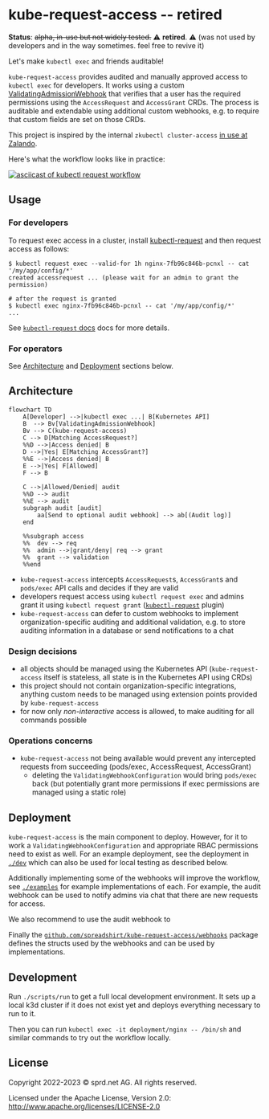 # kube-request-access -- **retired**

**Status**: ~~alpha, in-use but not widely tested.~~  ⚠️ **retired**. ⚠️  (was not used by developers and in the way sometimes.  feel free to revive it) 

Let's make `kubectl exec` and friends auditable!

`kube-request-access` provides audited and manually approved access to `kubectl exec` for developers.
It works using a custom [ValidatingAdmissionWebhook](https://kubernetes.io/docs/reference/access-authn-authz/admission-controllers/#validatingadmissionwebhook)
that verifies that a user has the required permissions using the `AccessRequest` and `AccessGrant` CRDs.
The process is auditable and extendable using additional custom webhooks, e.g. to require that custom
fields are set on those CRDs.

This project is inspired by the internal `zkubectl cluster-access` [in use at Zalando](https://www.youtube.com/watch?v=4EGTa8u-7Ws&t=1535).

Here's what the workflow looks like in practice:

[![asciicast of `kubectl request` workflow](https://asciinema.org/a/580126.png)](https://asciinema.org/a/580126)

## Usage

### For developers

To request exec access in a cluster, install [kubectl-request](https://github.com/spreadshirt/kube-request-access/releases) and then request access as follows:

```
$ kubectl request exec --valid-for 1h nginx-7fb96c846b-pcnxl -- cat '/my/app/config/*'
created accessrequest ... (please wait for an admin to grant the permission)

# after the request is granted
$ kubectl exec nginx-7fb96c846b-pcnxl -- cat '/my/app/config/*'
...
```

See [`kubectl-request` docs](./cmd/kubectl-request) docs for more details.

### For operators

See [Architecture](#architecture) and [Deployment](#deployment) sections below.

## Architecture

```mermaid
flowchart TD
    A[Developer] -->|kubectl exec ...| B[Kubernetes API]
    B  --> Bv[ValidatingAdmissionWebhook]
    Bv --> C(kube-request-access)
    C --> D[Matching AccessRequest?]
    %%D -->|Access denied| B
    D -->|Yes| E[Matching AccessGrant?]
    %%E -->|Access denied| B
    E -->|Yes| F[Allowed]
    F --> B

    C -->|Allowed/Denied| audit
    %%D --> audit
    %%E --> audit
    subgraph audit [audit]
        aa[Send to optional audit webhook] --> ab[(Audit log)]
    end

    %%subgraph access
    %%  dev --> req
    %%  admin -->|grant/deny| req --> grant
    %%  grant --> validation
    %%end
```

- `kube-request-access` intercepts `AccessRequest`s, `AccessGrant`s and `pods/exec` API calls and decides
  if they are valid
- developers request access using `kubectl request exec` and admins grant it using `kubectl request grant` ([`kubectl-request`](./cmd/kubectl-request) plugin)
- `kube-request-access` can defer to custom webhooks to implement organization-specific auditing and additional
  validation, e.g. to store auditing information in a database or send notifications to a chat

### Design decisions

- all objects should be managed using the Kubernetes API (`kube-request-access` itself is stateless, all state is in the Kubernetes API using CRDs)
- this project should not contain organization-specific integrations, anything custom needs to be managed using extension points provided by `kube-request-access`
- for now only _non-interactive_ access is allowed, to make auditing for all commands possible

### Operations concerns

- `kube-request-access` not being available would prevent any intercepted requests from succeeding (pods/exec, AccessRequest, AccessGrant)
  - deleting the `ValidatingWebhookConfiguration` would bring `pods/exec` back (but potentially grant more permissions if exec permissions are managed using a static role)

## Deployment

`kube-request-access` is the main component to deploy.  However, for it to work a `ValidatingWebhookConfiguration` and appropriate RBAC permissions need to exist
as well.  For an example deployment, see the deployment in [`./dev`](./dev) which can also be used for local testing as described below.

Additionally implementing some of the webhooks will improve the workflow, see [`./examples`](./examples) for example implementations of each.  For example, the audit
webhook can be used to notify admins via chat that there are new requests for access.

We also recommend to use the audit webhook to 

Finally the [`github.com/spreadshirt/kube-request-access/webhooks`](https://pkg.go.dev/github.com/spreadshirt/kube-request-access/webhooks) package defines the structs used by the webhooks and can be used by implementations.

## Development

Run `./scripts/run` to get a full local development environment.  It sets up a local
k3d cluster if it does not exist yet and deploys everything necessary to run to it.

Then you can run `kubectl exec -it deployment/nginx -- /bin/sh` and similar commands
to try out the workflow locally.

## License

Copyright 2022-2023 © sprd.net AG.  All rights reserved.

Licensed under the Apache License, Version 2.0: http://www.apache.org/licenses/LICENSE-2.0
